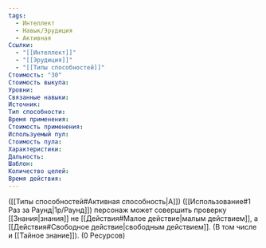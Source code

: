 ```yaml
---
tags:
  - Интеллект
  - Навык/Эрудиция
  - Активная
Ссылки:
  - "[[Интеллект]]"
  - "[[Эрудиция]]"
  - "[[Типы способностей]]"
Стоимость: "30"
Стоимость выкупа:
Уровни:
Связанные навыки:
Источник:
Тип способности:
Время применения:
Стоимость применения:
Используемый пул:
Стоимость пула:
Характеристики:
Дальность:
Шаблон:
Количество целей:
Время действия:
---
```

([[Типы способностей#Активная способность|А]]) ([[Использование#1 Раз за Раунд|1р/Раунд]]) персонаж может совершить проверку [[Знания|знания]] не [[Действия#Малое действие|малым действием]], а [[Действия#Свободное действие|свободным действием]]. (В том числе и [[Тайное знание]]). (0 Ресурсов)
